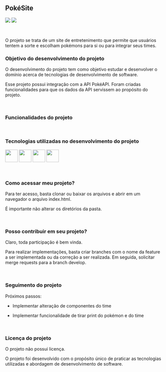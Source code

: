 ## PokéSite

<img src="https://img.shields.io/badge/Status-Development-green" /> <img src="https://img.shields.io/badge/Version-0.1.0-green" />

<br>

O projeto se trata de um site de entretenimento que permite que usuários tentem a sorte e escolham pokémons para si ou para integrar seus times.

### Objetivo do desenvolvimento do projeto

O desenvolvimento do projeto tem como objetivo estudar e desenvolver o domínio acerca de tecnologias de desenvolvimento de software.

Esse projeto possui integração com a API PokéAPI. Foram criadas funcionalidades para que os dados da API servissem ao propósito do projeto.

<br>

### Funcionalidades do projeto

<br>

### Tecnologias utilizadas no desenvolvimento do projeto

<img src="https://cdn.jsdelivr.net/gh/devicons/devicon/icons/html5/html5-original.svg" width="40" height="40" /> <img src="https://cdn.jsdelivr.net/gh/devicons/devicon/icons/css3/css3-original.svg" width="40" height="40" /> <img src="https://cdn.jsdelivr.net/gh/devicons/devicon/icons/javascript/javascript-original.svg" width="40" height="40" /> <img src="https://cdn.jsdelivr.net/gh/devicons/devicon/icons/jquery/jquery-plain-wordmark.svg" width="40" height="40"  />

<br>

### Como acessar meu projeto?

Para ter acesso, basta clonar ou baixar os arquivos e abrir em um navegador o arquivo index.html.

É importante não alterar os diretórios da pasta.

<br>

### Posso contribuir em seu projeto?

Claro, toda participação é bem vinda.

Para realizar implementações, basta criar branches com o nome da feature a ser implementada ou da correção a ser realizada. Em seguida, solicitar merge requests para a branch develop.

<br>

### Seguimento do projeto

Próximos passos:

- Implementar alteração de componentes do time

- Implementar funcionalidade de tirar print do pokémon e do time

<br>

### Licença do projeto

O projeto não possui licença. 

O projeto foi desenvolvido com o propósito único de praticar as tecnologias utilizadas e abordagem de desenvolvimento de software.
